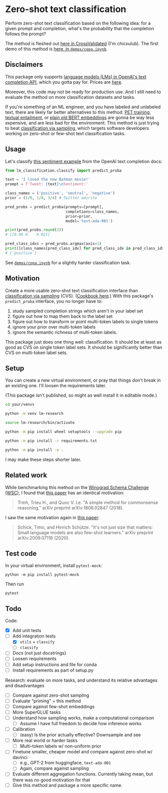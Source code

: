 # Zero-shot text classification

Perform zero-shot text classification based on the following idea: for a given
prompt and completion, what's the probability that the completion follows the
prompt?

The method is fleshed out
[here in CrossValidated](https://stats.stackexchange.com/q/601159/337906)
(I'm chicxulub). The first demo of this method is
[here, in `demos/copa.ipynb`](https://github.com/kddubey/lm-classification/blob/main/demos/copa.ipynb).


## Disclaimers

This package only supports [language models (LMs) in OpenAI's text completion API](https://platform.openai.com/docs/models/gpt-3),
which you gotta pay for. Prices are [here](https://openai.com/api/pricing/).

Moreover, this code may not be ready for production use. And I still need to
evaluate the method on more classification datasets and tasks.

If you're something of an ML engineer, and you have labeled and unlabeled text, 
there are likely far better alternatives to this method.
[PET training](http://timoschick.com/explanatory%20notes/2020/10/23/pattern-exploiting-training.html),
[textual entailment](https://huggingface.co/tasks/zero-shot-classification), or
[plain old BERT embeddings](https://huggingface.co/docs/transformers/tasks/sequence_classification)
are gonna be way less expensive, and are less bad for the environment. This 
method is just trying to beat
[classification via sampling](https://platform.openai.com/docs/guides/completion/classification),
which targets software developers working on zero-shot or few-shot text 
classification tasks.


## Usage

Let's classify [this sentiment example](https://platform.openai.com/docs/guides/completion/classification)
from the OpenAI text completion docs:

```python
from lm_classification.classify import predict_proba

text = 'I loved the new Batman movie!'
prompt = f'Tweet: {text}\nSentiment:'

class_names = ('positive', 'neutral', 'negative')
prior = (1/8, 1/8, 3/4) # Twitter amirite

pred_probs = predict_proba(prompts=[prompt],
                           completions=class_names,
                           prior=prior,
                           model='text-ada-001')

print(pred_probs.round(2))
# [[0.98 0.   0.02]]

pred_class_idxs = pred_probs.argmax(axis=1)
print([class_names[pred_class_idx] for pred_class_idx in pred_class_idxs])
# ['positive']
```

See [`demos/copa.ipynb`](https://github.com/kddubey/lm-classification/blob/main/demos/copa.ipynb)
for a slightly harder classification task.


## Motivation

Create a more usable zero-shot text classification interface than
[classification via sampling](https://platform.openai.com/docs/guides/completion/classification) (CVS).
([Cookbook here](https://docs.google.com/document/d/1rqj7dkuvl7Byd5KQPUJRxc19BJt8wo0yHNwK84KfU3Q/edit).)
With this package's `predict_proba` interface, you no longer have to:
  1. study sampled completion strings which aren't in your label set
  2. figure out how to map them back to the label set
  3. figure out how to transform or point multi-token labels to single tokens
  4. ignore your prior over multi-token labels
  5. ignore the semantic richness of multi-token labels.

This package just does one thing well: classification. It should be at least as
good as CVS on single token label sets. It should be significantly better than
CVS on multi-token label sets.


## Setup

You can create a new virtual environment, or pray that things don't break in
an existing one. I'll loosen the requirements later.

(This package isn't published, so might as well install it in editable mode.)

```bash
cd your/venvs

python -m venv lm-research

source lm-research/bin/activate

python -m pip install wheel setuptools --upgrade pip

python -m pip install -r requirements.txt

python -m pip install -e .
```

I may make these steps shorter later.


## Related work

While benchmarking this method on the
[Winograd Schema Challenge (WSC)](https://cs.nyu.edu/~davise/papers/WinogradSchemas/WS.html),
I found that [this paper](https://arxiv.org/abs/1806.02847) has an
identical motivation:

> Trinh, Trieu H., and Quoc V. Le. "A simple method for commonsense reasoning." arXiv preprint arXiv:1806.02847 (2018).

I saw the same motivation again in
[this paper](https://arxiv.org/abs/2009.07118):

> Schick, Timo, and Hinrich Schütze. "It's not just size that matters: Small language models are also few-shot learners." arXiv preprint arXiv:2009.07118 (2020).


## Test code

In your virtual environment, install `pytest-mock`:

```
python -m pip install pytest-mock
```

Then run

```
pytest
```


## Todo

Code:
- [x] Add unit tests
- [ ] Add integration tests
  - [x] `utils` + `classify`
  - [ ] `classify`
- [ ] Docs (not just docstrings)
- [ ] Loosen requirements
- [ ] Add setup instructions and file for conda
- [ ] Install requirements as part of setup.py

Research: evaluate on more tasks, and understand its relative advantages and
disadvantages

- [ ] Compare against zero-shot sampling
- [ ] Evaluate "priming" + this method
- [ ] Compare against few-shot embeddings
- [ ] More SuperGLUE tasks
- [ ] Understand how sampling works, make a computational comparison
  - [ ] Assume I have full freedom to decide how inference works
- [ ] Calibration
  - [ ] (easy) Is the prior actually effective? Downsample and see
- [ ] More real world or harder tasks
  - [ ] Multi-token labels w/ non-uniform prior
- [ ] Finetune smaller, cheaper model and compare against zero-shot w/ davinci
  - [ ] e.g., GPT-2 from huggingface, `text-ada-001`
  - [ ] Again, compare against sampling
- [ ] Evaluate different aggregation functions. Currently taking mean, but
there was no good motivation for that
- [ ] Give this method and package a more specific name.
